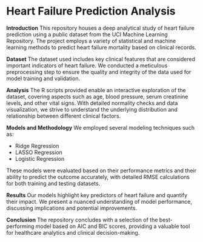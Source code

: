 # Heart Failure Prediction Analysis
****Introduction****
This repository houses a deep analytical study of heart failure prediction using a public dataset from the UCI Machine Learning Repository. The project employs a variety of statistical and machine learning methods to predict heart failure mortality based on clinical records.

**Dataset**
The dataset used includes key clinical features that are considered important indicators of heart failure. We conducted a meticulous preprocessing step to ensure the quality and integrity of the data used for model training and validation.

****Analysis****
The R scripts provided enable an interactive exploration of the dataset, covering aspects such as age, blood pressure, serum creatinine levels, and other vital signs. With detailed normality checks and data visualization, we strive to understand the underlying distribution and relationship between different clinical factors.

****Models and Methodology****
We employed several modeling techniques such as:
- Ridge Regression
- LASSO Regression
- Logistic Regression

These models were evaluated based on their performance metrics and their ability to predict the outcome accurately, with detailed RMSE calculations for both training and testing datasets.

****Results****
Our models highlight key predictors of heart failure and quantify their impact. We present a nuanced understanding of model performance, discussing implications and potential improvements.

****Conclusion****
The repository concludes with a selection of the best-performing model based on AIC and BIC scores, providing a valuable tool for healthcare analytics and clinical decision-making.
